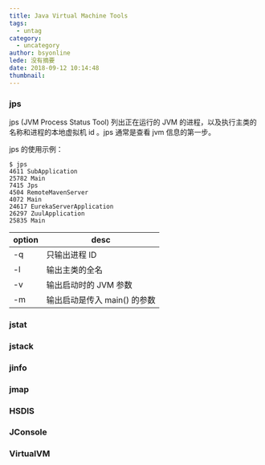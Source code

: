 ```yaml
---
title: Java Virtual Machine Tools
tags:
  - untag
category:
  - uncategory
author: bsyonline
lede: 没有摘要
date: 2018-09-12 10:14:48
thumbnail:
---
```




### jps

jps (JVM Process Status Tool) 列出正在运行的 JVM 的进程，以及执行主类的名称和进程的本地虚拟机 id 。jps 通常是查看 jvm 信息的第一步。

jps 的使用示例：

```
$ jps
4611 SubApplication
25782 Main
7415 Jps
4504 RemoteMavenServer
4072 Main
24617 EurekaServerApplication
26297 ZuulApplication
25835 Main
```

| option | desc               |
| ------ | ------------------ |
| -q     | 只输出进程 ID           |
| -l     | 输出主类的全名            |
| -v     | 输出启动时的 JVM 参数      |
| -m     | 输出启动是传入 main() 的参数 |

### jstat

### jstack

### jinfo

### jmap

### HSDIS

### JConsole

### VirtualVM

